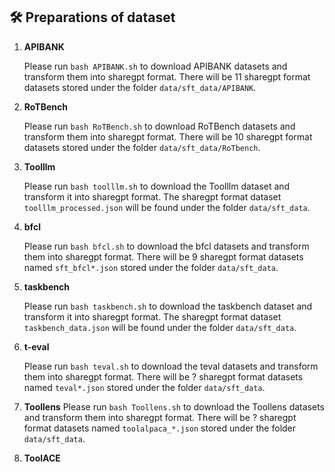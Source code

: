## 🛠️ Preparations of dataset
1. **APIBANK**

   Please run `bash APIBANK.sh` to download APIBANK datasets and transform them into sharegpt format. There will be 11 sharegpt format datasets stored under the folder `data/sft_data/APIBANK`.

2. **RoTBench**

   Please run `bash RoTBench.sh` to download RoTBench datasets and transform them into sharegpt format. There will be 10 sharegpt format datasets stored under the folder `data/sft_data/RoTbench`.

3. **Toolllm**

   Please run `bash toolllm.sh` to download the Toolllm dataset and transform it into sharegpt format. The sharegpt format dataset `toolllm_processed.json` will be found under the folder `data/sft_data`.

4. **bfcl**

   Please run `bash bfcl.sh` to download the bfcl datasets and transform them into sharegpt format. There will be 9 sharegpt format datasets named `sft_bfcl*.json` stored under the folder `data/sft_data`.

5. **taskbench**

   Please run `bash taskbench.sh` to download the taskbench dataset and transform it into sharegpt format. The sharegpt format dataset `taskbench_data.json` will be found under the folder `data/sft_data`.

6. **t-eval** 

   Please run `bash teval.sh` to download the teval datasets and transform them into sharegpt format. There will be ? sharegpt format datasets named `teval*.json` stored under the folder `data/sft_data`.

8. **Toollens** 
   Please run `bash Toollens.sh` to download the Toollens datasets and transform them into sharegpt format. There will be ? sharegpt format datasets named `toolalpaca_*.json` stored under the folder `data/sft_data`.

9. **ToolACE**


